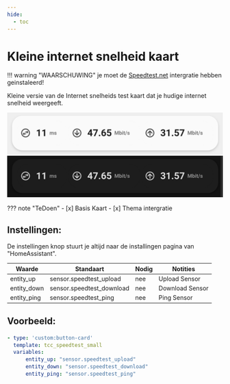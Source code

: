 ```yaml
---
hide:
  - toc
---
```

# Kleine internet snelheid kaart

!!! warning "WAARSCHUWING"
    je moet de [Speedtest.net](https://www.home-assistant.io/integrations/speedtestdotnet/) intergratie hebben geinstaleerd!

Kleine versie van de Internet snelheids test kaart dat je hudige internet snelheid weergeeft.

![preview](../images/speedtest_small_preview.png#only-light)
![preview](../images/speedtest_small_preview-dark.png#only-dark)

??? note "TeDoen"
    - [x] Basis Kaart 
    - [x] Thema intergratie

## Instellingen:

De instellingen knop stuurt je altijd naar de installingen pagina van "HomeAssistant".

| Waarde      | Standaart                 | Nodig | Notities        |
| ----------- | ------------------------- | ----- | --------------- |
| entity_up   | sensor.speedtest_upload   | nee   | Upload Sensor   |
| entity_down | sensor.speedtest_download | nee   | Download Sensor |
| entity_ping | sensor.speedtest_ping     | nee   | Ping Sensor     |

## Voorbeeld:

```yaml
- type: 'custom:button-card'
  template: tcc_speedtest_small
  variables:
      entity_up: "sensor.speedtest_upload"
      entity_down: "sensor.speedtest_download"
      entity_ping: "sensor.speedtest_ping"
```